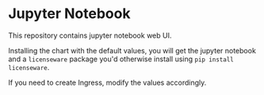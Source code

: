 # Jupyter Notebook

This repository contains jupyter notebook web UI.

Installing the chart with the default values, you will get the jupyter notebook
and a `licenseware` package you'd otherwise install using `pip install licenseware`.

If you need to create Ingress, modify the values accordingly.
